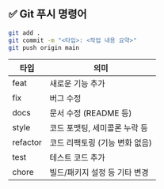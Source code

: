 ## ✅ Git 푸시 명령어

```bash
git add .
git commit -m "<타입>: <작업 내용 요약>"
git push origin main
```

| 타입      | 의미                             |
|-----------|------------------------------|
| feat      | 새로운 기능 추가                  |
| fix       | 버그 수정                         |
| docs      | 문서 수정 (README 등)             |
| style     | 코드 포맷팅, 세미콜론 누락 등     |
| refactor  | 코드 리팩토링 (기능 변화 없음)     |
| test      | 테스트 코드 추가                  |
| chore     | 빌드/패키지 설정 등 기타 변경     |

